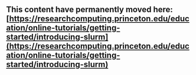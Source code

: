 ## This content have permanently moved here: [https://researchcomputing.princeton.edu/education/online-tutorials/getting-started/introducing-slurm](https://researchcomputing.princeton.edu/education/online-tutorials/getting-started/introducing-slurm)
